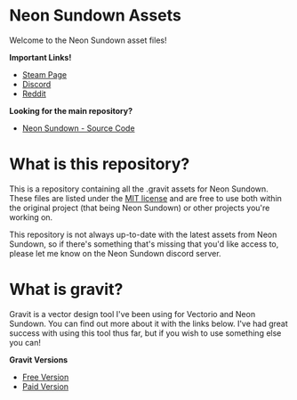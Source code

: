 # Neon Sundown Assets
Welcome to the Neon Sundown asset files!

**Important Links!**
- [Steam Page](https://store.steampowered.com/app/1721870/Neon_Sundown/)
- [Discord](https://discord.gg/NHnR7zcaCc)
- [Reddit](https://www.reddit.com/r/NeonSundown/)

**Looking for the main repository?**
- [Neon Sundown - Source Code](https://github.com/Vitzual/NeonSundown)

# What is this repository?
This is a repository containing all the .gravit assets for Neon Sundown. These files are listed under the [MIT license](https://github.com/Vitzual/Neon-Sundown-Assets/blob/main/LICENSE) and are free to use both within the original project (that being Neon Sundown) or other projects you're working on.  

This repository is not always up-to-date with the latest assets from Neon Sundown, so if there's something that's missing that you'd like access to, please let me know on the Neon Sundown discord server.

# What is gravit?

Gravit is a vector design tool I've been using for Vectorio and Neon Sundown. You can find out more about it with the links below. I've had great success with using this tool thus far, but if you wish to use something else you can!

**Gravit Versions**
- [Free Version](https://www.designer.io/en/offers/freegravit/)
- [Paid Version](https://www.designer.io/en/)
